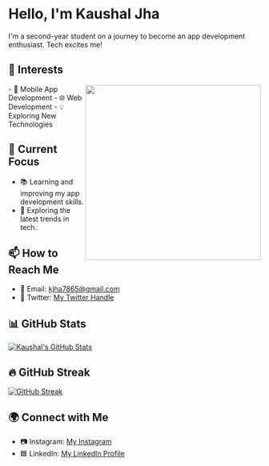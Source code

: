 <!-- Your Name -->
# Hello, I'm Kaushal Jha 

<!-- Introduction with Image -->


I'm a second-year student on a journey to become an app development enthusiast. Tech excites me!

<!-- Your Interests -->
## 🚀 Interests

  <img align="right" src="https://media.giphy.com/media/bGgsc5mWoryfgKBx1u/giphy.gif" height="350px">
- 📱 Mobile App Development
- 🌐 Web Development
- 💡 Exploring New Technologies



<!-- Current Focus -->
## 🔭 Current Focus
- 📚 Learning and improving my app development skills.
- 🧠 Exploring the latest trends in tech.

<!-- How to Reach Me -->
## 📫 How to Reach Me
- 📧 Email: kjha7865@gmail.com
- 💬 Twitter: [My Twitter Handle](https://twitter.com/Kjha1710)

<!-- GitHub Stats -->
## 📊 GitHub Stats
[![Kaushal's GitHub Stats](https://github-readme-stats.vercel.app/api?username=kj1710&show_icons=true&theme=dark)](https://github.com/kj1710)

<!-- GitHub Streak -->
## 🔥 GitHub Streak
[![GitHub Streak](https://github-readme-streak-stats.herokuapp.com/?user=kj1710&theme=dark)](https://github.com/kj1710)

<!-- Social Media -->
## 🌍 Connect with Me
- 📷 Instagram: [My Instagram](https://www.instagram.com/kaushal_1710_/)
- 🟦 LinkedIn: [My LinkedIn Profile](https://www.linkedin.com/in/kaushal-jha-kj1710)




<!-- Projects -->

<!-- Additional Section (Optional) -->
